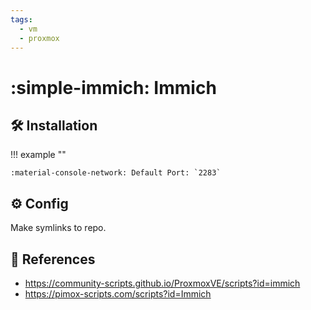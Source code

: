 ```yaml
---
tags:
  - vm
  - proxmox
---
```

# :simple-immich: Immich

## :hammer_and_wrench: Installation

!!! example ""

    :material-console-network: Default Port: `2283`

## :gear: Config

Make symlinks to repo.

## :link: References

- <https://community-scripts.github.io/ProxmoxVE/scripts?id=immich>
- <https://pimox-scripts.com/scripts?id=Immich>
